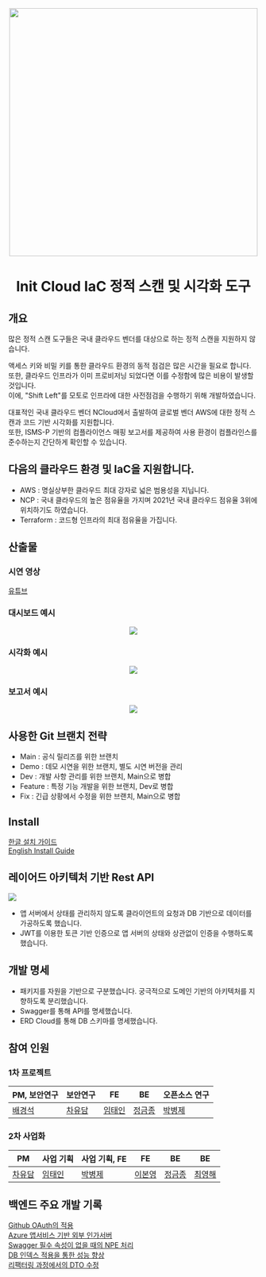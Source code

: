 
<div align="center">  
 <img src="https://raw.githubusercontent.com/init-cloud/backend-scanner/main/docs/logo.png" width="500">

# Init Cloud IaC 정적 스캔 및 시각화 도구
</div>
 
## 개요
많은 정적 스캔 도구들은 국내 클라우드 벤더를 대상으로 하는 정적 스캔을 지원하지 않습니다.

액세스 키와 비밀 키를 통한 클라우드 환경의 동적 점검은 많은 시간을 필요로 합니다.  
또한, 클라우드 인프라가 이미 프로비저닝 되었다면 이를 수정함에 많은 비용이 발생할 것입니다.  
이에, "Shift Left"를 모토로 인프라에 대한 사전점검을 수행하기 위해 개발하였습니다.

대표적인 국내 클라우드 벤더 NCloud에서 출발하여 글로벌 벤더 AWS에 대한 정적 스캔과 코드 기반 시각화를 지원합니다.  
또한, ISMS-P 기반의 컴플라이언스 매핑 보고서를 제공하여 사용 환경이 컴플라인스를 준수하는지 간단하게 확인할 수 있습니다.

## 다음의 클라우드 환경 및 IaC을 지원합니다.
* AWS : 명실상부한 클라우드 최대 강자로 넓은 범용성을 지닙니다. 
* NCP : 국내 클라우드의 높은 점유율을 가지며 2021년 국내 클라우드 점유율 3위에 위치하기도 하였습니다.
* Terraform : 코드형 인프라의 최대 점유율을 가집니다.

## 산출물

### 시연 영상
[유튜브](https://www.youtube.com/watch?v=xpXQ8eqIszg) 

### 대시보드 예시
<div align="center"> 
 <img src="https://github.com/init-cloud/backend-scanner/blob/main/docs/board.png?raw=true">
  </div>
 
### 시각화 예시 
 <div align="center"> 
 <img src="https://github.com/init-cloud/backend-scanner/blob/main/docs/infra_aws.png">
  </div>
 
### 보고서 예시
  <div align="center"> 
 <img src="https://github.com/init-cloud/backend-scanner/blob/main/docs/report.png">
  </div>

## 사용한 Git 브랜치 전략
* Main : 공식 릴리즈를 위한 브랜치
* Demo : 데모 시연을 위한 브랜치, 별도 시연 버전을 관리
* Dev : 개발 사항 관리를 위한 브랜치, Main으로 병합
* Feature : 특정 기능 개발을 위한 브랜치, Dev로 병합
* Fix : 긴급 상황에서 수정을 위한 브랜치, Main으로 병합

## Install
[한글 설치 가이드](https://github.com/init-cloud/backend-scanner/blob/main/docs/Install_Korean.md)  
[English Install Guide](https://github.com/init-cloud/backend-scanner/blob/main/docs/Install_English.md)

## 레이어드 아키텍처 기반 Rest API
<img src="https://github.com/init-cloud/backend-scanner/blob/main/docs/architecture.png?raw=true">

- 앱 서버에서 상태를 관리하지 않도록 클라이언트의 요청과 DB 기반으로 데이터를 가공하도록 했습니다.
- JWT를 이용한 토큰 기반 인증으로 앱 서버의 상태와 상관없이 인증을 수행하도록 했습니다.

## 개발 명세
- 패키지를 자원을 기반으로 구분했습니다. 궁극적으로 도메인 기반의 아키텍처를 지향하도록 분리했습니다.
- Swagger를 통해 API를 명세했습니다.
- ERD Cloud를 통해 DB 스키마를 명세했습니다.

## 참여 인원

### 1차 프로젝트
<div align="center">

| PM, 보안연구                        | 보안연구                            | FE                           | BE | 오픈소스 연구                            |
|---------------------------------|---------------------------------|---------|------------------------------------|------------------------------------|
| [배경석](https://github.com/cand0) | [차유담](https://github.com/nicedammy) | [임태인](https://github.com/taeng0204) | [정금종](https://github.com/Floodnut)  | [박병제](https://github.com/pj991207) |

</div>

### 2차 사업화

<div align="center">

| PM                         | 사업 기획                            | 사업 기획, FE                         | FE                              | BE      | BE                                 |
|---------------------------------| --- |-----------------------------------|---------------------------------|---------|------------------------------------|
| [차유담](https://github.com/nicedammy) | [임태인](https://github.com/taeng0204) | [박병제](https://github.com/pj991207) | [이본영](https://github.com/FoO-511) | [정금종](https://github.com/Floodnut) | [최영해](https://github.com/0-hae) | 

</div>
    
## 백엔드 주요 개발 기록
[Github OAuth의 적용](https://floodnut.tistory.com/88)  
[Azure 앱서비스 기반 외부 인가서버](https://floodnut.tistory.com/92)  
[Swagger 필수 속성이 없을 때의 NPE 처리](https://floodnut.tistory.com/95)  
[DB 인덱스 적용을 통한 성능 향상](https://floodnut.tistory.com/97)  
[리팩터링 과정에서의 DTO 수정](https://floodnut.tistory.com/103)  

